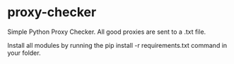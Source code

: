 # proxy-checker
Simple Python Proxy Checker. All good proxies are sent to a .txt file.

Install all modules by running the pip install -r requirements.txt command in your folder.
